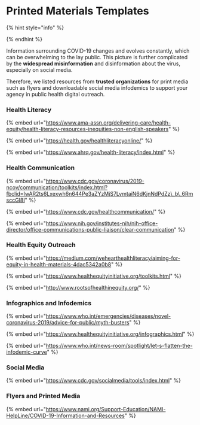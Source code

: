 # Printed Materials Templates

{% hint style="info" %}

{% endhint %}

Information surrounding COVID-19 changes and evolves constantly, which can be overwhelming to the lay public. This picture is further complicated by the **widespread misinformation** and disinformation about the virus, especially on social media. 

Therefore, we listed resources from **trusted organizations** for print media such as flyers and downloadable social media infodemics to support your agency in public health digital outreach.

### Health Literacy

{% embed url="https://www.ama-assn.org/delivering-care/health-equity/health-literacy-resources-inequities-non-english-speakers" %}

{% embed url="https://health.gov/healthliteracyonline/" %}

{% embed url="https://www.ahrq.gov/health-literacy/index.html" %}

### Health Communication

{% embed url="https://www.cdc.gov/coronavirus/2019-ncov/communication/toolkits/index.html?fbclid=IwAR2ts6Lxexwh6n644Pe3aZYzMjS7LvmtaiN6dKjnNdPdZz\_b\_6RmsccGl8I" %}

{% embed url="https://www.cdc.gov/healthcommunication/" %}

{% embed url="https://www.nih.gov/institutes-nih/nih-office-director/office-communications-public-liaison/clear-communication" %}

### Health Equity Outreach

{% embed url="https://medium.com/wehearthealthliteracy/aiming-for-equity-in-health-materials-4dac5342a0b8" %}

{% embed url="https://www.healthequityinitiative.org/toolkits.html" %}

{% embed url="http://www.rootsofhealthinequity.org/" %}

### Infographics and Infodemics

{% embed url="https://www.who.int/emergencies/diseases/novel-coronavirus-2019/advice-for-public/myth-busters" %}

{% embed url="https://www.healthequityinitiative.org/infographics.html" %}

{% embed url="https://www.who.int/news-room/spotlight/let-s-flatten-the-infodemic-curve" %}

### Social Media

{% embed url="https://www.cdc.gov/socialmedia/tools/index.html" %}

### Flyers and Printed Media

{% embed url="https://www.nami.org/Support-Education/NAMI-HelpLine/COVID-19-Information-and-Resources" %}









